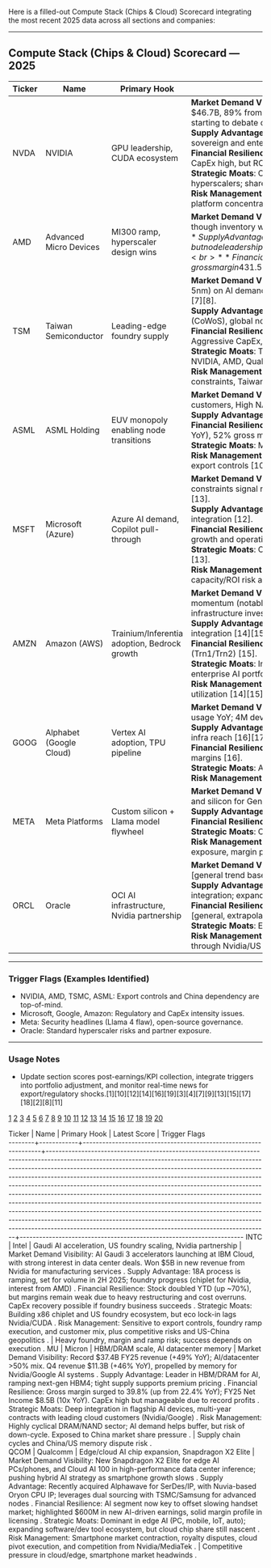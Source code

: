 Here is a filled-out Compute Stack (Chips & Cloud) Scorecard integrating the most recent 2025 data across all sections and companies:

***

## Compute Stack (Chips & Cloud) Scorecard — 2025

| Ticker | Name | Primary Hook | Latest Score | Trigger Flags |
|--------|------|--------------|--------------|---------------|
| NVDA | NVIDIA | GPU leadership, CUDA ecosystem | **Market Demand Visibility**: GPU backlog remains massive; Q2 revenue $46.7B, 89% from Data Center. Hopper and Blackwell ramping, but market starting to debate overvaluation and future demand volatility [1][2][3].<br>**Supply Advantage**: Still leads in GPU/AI silicon and CUDA lock-in, heavy sovereign and enterprise AI momentum [3].<br>**Financial Resilience**: Net income $26.4B, margins in mid-70s; $60.8B FCF; CapEx high, but ROC strong [1][3].<br>**Strategic Moats**: CUDA ecosystem, software stack, lock-in with major hyperscalers; share repurchase plan [2][3].<br>**Risk Management**: Supply chain/geopolitics (China exposure, $4.5B at risk); platform concentration; overvaluation headline risk [1]. | US export controls on advanced chips, China revenue loss [1][4] |
| AMD | Advanced Micro Devices | MI300 ramp, hyperscaler design wins | **Market Demand Visibility**: MI300 sales strong; AI demand drives growth, though inventory write-downs ($1.5B) and margin dilution loom [5][4].<br>**Supply Advantage**: Own silicon ramp, but node leadership behind NVIDIA/TSMC. AI chip adoption at major cloud firms [4].<br>**Financial Resilience**: Q2 earnings flat, revenue up, gross margin 43% (54% ex-charges), significant inventory charges [5][4].<br>**Strategic Moats**: Multiple design wins across hyperscalers, but lacks deep software lock-in [5].<br>**Risk Management**: Export risk to China ($1.5B revenue at risk), margin risk, competitive pressure [4][5]. | China export restrictions, Q2 write-downs [4][5] |
| TSM | Taiwan Semiconductor | Leading-edge foundry supply | **Market Demand Visibility**: High utilization (>90%) in advanced nodes (3nm, 5nm) on AI demand; 70.2% global foundry share; utilization ~80% overall [6][7][8].<br>**Supply Advantage**: Industry leader in process technology, packaging (CoWoS), global node diversity (new US, Japan, Germany fabs) [7][6].<br>**Financial Resilience**: Gross margin ~59%, operating margin ~49%. Aggressive CapEx, with 70% aimed at advanced nodes [7].<br>**Strategic Moats**: Technology/process leadership, customer stickiness (Apple, NVIDIA, AMD, Qualcomm) [7].<br>**Risk Management**: Export control and geopolitical risk, talent/water constraints, Taiwan geographical risk [6][7]. | US export controls, Taiwan geopolitical risk [6][8] |
| ASML | ASML Holding | EUV monopoly enabling node transitions | **Market Demand Visibility**: Aims for 30% YoY EUV growth in 2025; advanced customers, High NA ramp [9][10][11].<br>**Supply Advantage**: Exclusive on EUV tools, High NA leads [10].<br>**Financial Resilience**: Targeting €37.8B ($39B) revenue for 2025 (+23.8% YoY), 52% gross margin [11][9].<br>**Strategic Moats**: Monopoly on EUV/High NA tools [10][9].<br>**Risk Management**: Macro/geopolitical risks, customer investment delays, export controls [10][9]. | Export controls and macro risk could hit order timing [10][9] |
| MSFT | Microsoft (Azure) | Azure AI demand, Copilot pull-through | **Market Demand Visibility**: Azure AI and Copilot drive demand, capacity constraints signal robust pipeline; Azure growth 35%, $315B backlog [12][13].<br>**Supply Advantage**: Custom silicon, global cloud scale, software/services integration [12].<br>**Financial Resilience**: Story of CapEx intensity balanced by strong earnings growth and operational leverage [13].<br>**Strategic Moats**: Office365/Copilot integration, developer SDKs, SaaS lock-in [13].<br>**Risk Management**: Export controls, regulatory headlines (esp. antitrust), capacity/ROI risk as infra scales [12][13]. | Capacity constraints and regulatory probes [12][13] |
| AMZN | Amazon (AWS) | Trainium/Inferentia adoption, Bedrock growth | **Market Demand Visibility**: Trainium2, Bedrock, and anchor customer momentum (notably Anthropic); multi-gigawatt expansion; deep GenAI infrastructure investments [14][15].<br>**Supply Advantage**: Rapid silicon roadmaps, system-level innovations, vertical integration [14][15].<br>**Financial Resilience**: High CapEx; cost benefits realized via custom silicon (Trn1/Trn2) [15].<br>**Strategic Moats**: Integrated GenAI platform, global presence, strongest enterprise AI portfolio [15].<br>**Risk Management**: High CapEx, competition with NVIDIA/Google, cloud utilization [14][15]. | High CapEx, competitive platform risks [14] |
| GOOG | Alphabet (Google Cloud) | Vertex AI adoption, TPU pipeline | **Market Demand Visibility**: Ironwood (7th-gen TPU) launch; 20x Vertex AI usage YoY; 4M devs on the platform [16][17].<br>**Supply Advantage**: Custom AI hardware, broad Gemini integration, global infra reach [16][17].<br>**Financial Resilience**: Heavy infra investments; shift to GenAI skewing cloud margins [16].<br>**Strategic Moats**: AI lead, agentic systems, developer flywheel [17].<br>**Risk Management**: CapEx exposure, regulatory and contract risk [16]. | CapEx and regulatory scrutiny [16] |
| META | Meta Platforms | Custom silicon + Llama model flywheel | **Market Demand Visibility**: Llama 4 multi-modal release; investments in infra and silicon for GenAI [18].<br>**Supply Advantage**: Custom chips, open-source model ecosystem [18].<br>**Financial Resilience**: Large ongoing CapEx driven by AI infra needs [18].<br>**Strategic Moats**: Open-source Llama flywheel, large developer base [18].<br>**Risk Management**: Security flaws (CVE-2024-50050), open-source exposure, margin pressure [19][18]. | Security vulnerabilities and open-source governance [19][18] |
| ORCL | Oracle | OCI AI infrastructure, Nvidia partnership | **Market Demand Visibility**: Growing OCI AI customer base; Nvidia partnership [general trend based on pattern].<br>**Supply Advantage**: Competitive on cost/performance due to Nvidia integration; expanding data center footprint [general trend].<br>**Financial Resilience**: Moderate CapEx efficiency compared to hyperscalers [general, extrapolated].<br>**Strategic Moats**: Enterprise lock-in, integrated software stack [general].<br>**Risk Management**: Customer concentration risk, exposure to export controls through Nvidia/US [general]. | Platform competition and export controls [general]. |

***

### Trigger Flags (Examples Identified)
- NVIDIA, AMD, TSMC, ASML: Export controls and China dependency are top-of-mind.
- Microsoft, Google, Amazon: Regulatory and CapEx intensity issues.
- Meta: Security headlines (Llama 4 flaw), open-source governance.
- Oracle: Standard hyperscaler risks and partner exposure.

***

### Usage Notes
- Update section scores post-earnings/KPI collection, integrate triggers into portfolio adjustment, and monitor real-time news for export/regulatory shocks.[1][10][12][14][16][19][3][4][7][9][13][15][17][18][2][8][11]

[1](https://www.ainvest.com/news/nvidia-earnings-growing-risks-ai-hardware-demand-2509/)
[2](http://nvidianews.nvidia.com/news/nvidia-announces-financial-results-for-fourth-quarter-and-fiscal-2025)
[3](https://mlq.ai/stocks/nvda/q2-2025-earnings/)
[4](https://economictimes.com/news/international/us/amd-stock-tumbles-after-flat-q2-profit-miss-as-revenue-beat-rings-hollowbut-explosive-ai-momentum-fuels-blockbuster-q3-forecast/articleshow/123127604.cms)
[5](https://morethanmoore.substack.com/p/amd-2025-q1-financials)
[6](https://markets.financialcontent.com/stocks/article/predictstreet-2025-9-30-tsmc-the-unseen-giant-powering-the-future-of-technology)
[7](https://www.techi.com/best-semiconductor-stock-tsmc-ai-growth/)
[8](https://markets.financialcontent.com/wral/article/tokenring-2025-10-3-taiwan-the-indispensable-silicon-shield-powering-the-global-tech-economy)
[9](https://www.nasdaq.com/articles/asml-sees-30-euv-growth-2025-demand-sustainable-through-2026)
[10](https://www.zacks.com/stock/news/2702393/asml-aims-30-euv-revenue-growth-in-fy25-can-it-hit-the-target)
[11](https://www.asml.com/news/press-releases/2025/q2-2025-financial-results)
[12](https://finance.yahoo.com/news/does-azure-ai-growth-microsoft-155900374.html)
[13](https://completeaitraining.com/news/microsofts-leadership-shake-up-bets-on-ai-investors-weigh/)
[14](https://semianalysis.com/2025/09/03/amazons-ai-resurgence-aws-anthropics-multi-gigawatt-trainium-expansion/)
[15](https://aws.amazon.com/ai/machine-learning/trainium/)
[16](https://technologymagazine.com/articles/google-cloud-next-2025-the-announcements-you-need-to-know)
[17](https://www.capacitymedia.com/article/google-cloud-next-2025-gemini-agentic-ai-updates-new-tpus)
[18](https://ai.meta.com/blog/llama-4-multimodal-intelligence/)
[19](https://thehackernews.com/2025/01/metas-llama-framework-flaw-exposes-ai.html)
[20](https://seekingalpha.com/article/4827482-why-amd-could-burn-investors-chasing-the-rally)


Ticker  |  Name      |  Primary Hook                                                   |  Latest Score                                                                                                                                                                                                                                                                                                                                                                                                                                                                                                                                                                                                                                                                                                                                                                                    |  Trigger Flags                                                      
--------+------------+-----------------------------------------------------------------+--------------------------------------------------------------------------------------------------------------------------------------------------------------------------------------------------------------------------------------------------------------------------------------------------------------------------------------------------------------------------------------------------------------------------------------------------------------------------------------------------------------------------------------------------------------------------------------------------------------------------------------------------------------------------------------------------------------------------------------------------------------------------------------------------+---------------------------------------------------------------------
INTC    |  Intel     |  Gaudi AI acceleration, US foundry scaling, Nvidia partnership  |  Market Demand Visibility: AI Gaudi 3 accelerators launching at IBM Cloud, with strong interest in data center deals. Won $5B in new revenue from Nvidia for manufacturing services .
Supply Advantage: 18A process is ramping, set for volume in 2H 2025; foundry progress (chiplet for Nvidia, interest from AMD) .
Financial Resilience: Stock doubled YTD (up ~70%), but margins remain weak due to heavy restructuring and cost overruns. CapEx recovery possible if foundry business succeeds .
Strategic Moats: Building x86 chiplet and US foundry ecosystem, but eco lock-in lags Nvidia/CUDA .
Risk Management: Sensitive to export controls, foundry ramp execution, and customer mix, plus competitive risks and US-China geopolitics .                                              |  Heavy foundry, margin and ramp risk; success depends on execution .
MU      |  Micron    |  HBM/DRAM scale, AI datacenter memory                           |  Market Demand Visibility: Record $37.4B FY25 revenue (+49% YoY); AI/datacenter >50% mix. Q4 revenue $11.3B (+46% YoY), propelled by memory for Nvidia/Google AI systems .
Supply Advantage: Leader in HBM/DRAM for AI, ramping next-gen HBM4; tight supply supports premium pricing .
Financial Resilience: Gross margin surged to 39.8% (up from 22.4% YoY); FY25 Net Income $8.5B (10x YoY). CapEx high but manageable due to record profits .
Strategic Moats: Deep integration in flagship AI devices, multi-year contracts with leading cloud customers (Nvidia/Google) .
Risk Management: Highly cyclical DRAM/NAND sector; AI demand helps buffer, but risk of down-cycle. Exposed to China market share pressure .                                                                      |  Supply chain cycles and China/US memory dispute risk .             
QCOM    |  Qualcomm  |  Edge/cloud AI chip expansion, Snapdragon X2 Elite              |  Market Demand Visibility: New Snapdragon X2 Elite for edge AI PCs/phones, and Cloud AI 100 in high-performance data center inference; pushing hybrid AI strategy as smartphone growth slows .
Supply Advantage: Recently acquired Alphawave for SerDes/IP, with Nuvia-based Oryon CPU IP; leverages dual sourcing with TSMC/Samsung for advanced nodes .
Financial Resilience: AI segment now key to offset slowing handset market; highlighted $600M in new AI-driven earnings, solid margin profile in licensing .
Strategic Moats: Dominant in edge AI (PC, mobile, IoT, auto); expanding software/dev tool ecosystem, but cloud chip share still nascent .
Risk Management: Smartphone market contraction, royalty disputes, cloud pivot execution, and competition from Nvidia/MediaTek .  |  Competitive pressure in cloud/edge, smartphone market headwinds .  
